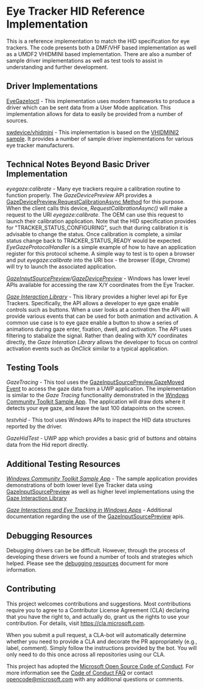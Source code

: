 # Eye Tracker HID Reference Implementation

This is a reference implementation to match the HID specification for eye trackers. The code 
presents both a DMF/VHF based implementation as well as a UMDF2 VHIDMINI based implementation. 
There are also a number of sample driver implementations as well as test tools to assist in 
understanding and further development.

## Driver Implementations

[EyeGazeIoctl](/Documentation/EyeGazeIoctl.md) - This implementation uses modern frameworks to 
produce a driver which can be sent data from a User Mode application. This implementation allows
for data to easily be provided from a number of sources.

[swdevice/vhidmini](/Documentation/swdevice_vhidmini.md) - This implementation is based on the [VHIDMINI2 
sample](https://github.com/microsoft/Windows-driver-samples/tree/master/hid/vhidmini2). It provides a
number of sample driver implementations for various eye tracker manufacturers.

## Technical Notes Beyond Basic Driver Implementation

*eyegaze:calibrate* - Many eye trackers require a calibration routine to function properly. The *GazeDevicePreview* API 
provides a [GazeDevicePreview.RequestCalibrationAsync Method](https://docs.microsoft.com/en-us/uwp/api/windows.devices.input.preview.gazedevicepreview.requestcalibrationasync?view=winrt-19041)
for this purpose. When the client calls this device, *RequestCalibrationAsync()* will make a request to the URI *eyegaze:calibrate*. 
The OEM can use this request to launch their calibration application. Note that the HID specification provides for "TRACKER_STATUS_CONFIGURING", 
such that during calibration it is advisable to change the status. Once calibration is complete, a similar status change back
to TRACKER_STATUS_READY would be expected. *EyeGazeProtocolHandler* is a simple example of how to have an application register for this
protocol scheme. A simple way to test is to open a browser and put *eyegaze:calibrate* into the URI box - the browser (Edge, Chrome) will
try to launch the associated application.

*[GazeInputSourcePreview](https://docs.microsoft.com/en-us/uwp/api/windows.devices.input.preview.gazeinputsourcepreview?view=winrt-19041)/[GazeDevicePreview](https://docs.microsoft.com/en-us/uwp/api/windows.devices.input.preview.gazedevicepreview?view=winrt-19041)* - 
Windows has lower level APIs available for accessing the raw X/Y coordinates from the Eye Tracker. 

*[Gaze Interaction Library](https://aka.ms/gazeinteractiondocs)* - This library provides a higher level api for Eye Trackers. Specifically,
the API allows a developer to eye gaze enable controls such as buttons. When a user looks at a control then the API will provide
various events that can be used for both animation and activation. A common use case is to eye gaze enable a button to show a series of 
animations during gaze enter, fixation, dwell, and activation. The API uses filtering to stabalize the signal. Rather than 
dealing with X/Y coordinates directly, the *Gaze Interation Library* allows the developer to focus on control activation events
such as *OnClick* similar to a typical application.

## Testing Tools

*GazeTracing* - This tool uses the [GazeInputSourcePreview.GazeMoved Event](https://docs.microsoft.com/en-us/uwp/api/windows.devices.input.preview.gazeinputsourcepreview.gazemoved?view=winrt-19041)
to access the gaze data from a UWP application. The implementation is similar to the *Gaze Tracing* functionality
demonstrated in the [Windows Community Toolkit Sample App](https://www.microsoft.com/en-us/p/windows-community-toolkit-sample-app/9nblggh4tlcq). 
The application will draw dots where it detects your eye gaze, and leave the last 100 datapoints on the screen.

*testvhid* - This tool uses Windows APIs to inspect the HID data structures reported by the driver.

*GazeHidTest* - UWP app which provides a basic grid of buttons and obtains data from the Hid report directly.

## Additional Testing Resources

*[Windows Community Toolkit Sample App](https://www.microsoft.com/en-us/p/windows-community-toolkit-sample-app/9nblggh4tlcq)* - The sample application
provides demonstrations of both lower level Eye Tracker data using [GazeInputSourcePreview](https://docs.microsoft.com/en-us/uwp/api/windows.devices.input.preview.gazeinputsourcepreview?view=winrt-19041) 
as well as higher level implementations using the [Gaze Interaction Library](https://aka.ms/gazeinteractiondocs)

*[Gaze Interactions and Eye Tracking in Windows Apps](https://docs.microsoft.com/en-us/windows/uwp/design/input/gaze-interactions)* - Additional documentation
regarding the use of the [GazeInputSourcePreview](https://docs.microsoft.com/en-us/uwp/api/windows.devices.input.preview.gazeinputsourcepreview?view=winrt-19041) apis.

## Debugging Resources

Debugging drivers can be be difficult. However, through the process of developing these drivers we found a number 
of tools and strategies which helped. Please see the [debugging resources](/Documentation/debugging_resources.md) document
for more information.

## Contributing

This project welcomes contributions and suggestions. Most contributions require you to
agree to a Contributor License Agreement (CLA) declaring that you have the right to,
and actually do, grant us the rights to use your contribution. For details, visit
https://cla.microsoft.com.

When you submit a pull request, a CLA-bot will automatically determine whether you need
to provide a CLA and decorate the PR appropriately (e.g., label, comment). Simply follow the
instructions provided by the bot. You will only need to do this once across all repositories using our CLA.

This project has adopted the [Microsoft Open Source Code of Conduct](https://opensource.microsoft.com/codeofconduct/).
For more information see the [Code of Conduct FAQ](https://opensource.microsoft.com/codeofconduct/faq/)
or contact [opencode@microsoft.com](mailto:opencode@microsoft.com) with any additional questions or comments.
